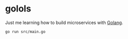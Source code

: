 # golols

Just me learning how to build microservices with [Golang](https://golang.org).

```bash
go run src/main.go
```
